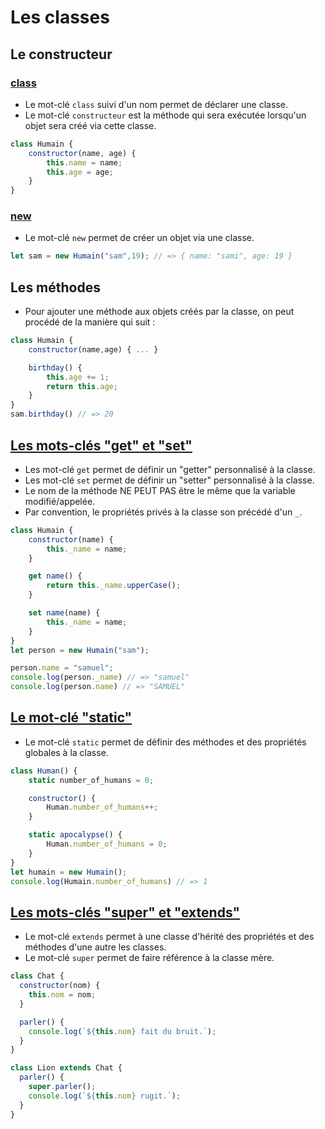 # Les classes

## Le constructeur

### [class](https://developer.mozilla.org/fr/docs/Web/JavaScript/Reference/Classes/constructor)
* Le mot-clé ```class``` suivi d'un nom permet de déclarer une classe.
* Le mot-clé ```constructeur``` est la méthode qui sera exécutée lorsqu'un objet sera créé via cette classe.
```js
class Humain {
    constructor(name, age) {
        this.name = name;
        this.age = age;
    }
}
```

### [new](https://developer.mozilla.org/fr/docs/Web/JavaScript/Reference/Classes)
* Le mot-clé ```new``` permet de créer un objet via une classe.
```js
let sam = new Humain("sam",19); // => { name: "sami", age: 19 }
```

## Les méthodes

* Pour ajouter une méthode aux objets créés par la classe, on peut procédé de la manière qui suit :
```js
class Humain {
    constructor(name,age) { ... }

    birthday() {
        this.age += 1;
        return this.age;
    }
}
sam.birthday() // => 20
```

## [Les mots-clés "get" et "set"](https://www.w3schools.com/js/js_object_accessors.asp)
* Les mot-clé ```get``` permet de définir un "getter" personnalisé à la classe.
* Les mot-clé ```set``` permet de définir un "setter" personnalisé à la classe.
* Le nom de la méthode NE PEUT PAS être le même que la variable modifié/appelée.
* Par convention, le propriétés privés à la classe son précédé d'un ```_```.
```js
class Humain {
    constructor(name) { 
        this._name = name;
    }

    get name() {
        return this._name.upperCase();
    }

    set name(name) {
        this._name = name;
    }
}
let person = new Humain("sam");

person.name = "samuel";
console.log(person._name) // => "samuel"
console.log(person.name) // => "SAMUEL"
```

## [Le mot-clé "static"](https://developer.mozilla.org/fr/docs/Web/JavaScript/Reference/Classes/static)

* Le mot-clé ```static``` permet de définir des méthodes et des propriétés globales à la classe.
```js
class Human() {
    static number_of_humans = 0;

    constructor() {
        Human.number_of_humans++;
    }

    static apocalypse() {
        Human.number_of_humans = 0;
    }
}
let humain = new Humain();
console.log(Humain.number_of_humans) // => 1
```

## [Les mots-clés "super" et "extends"](https://developer.mozilla.org/fr/docs/Web/JavaScript/Reference/Operators/super)

* Le mot-clé ```extends``` permet à une classe d'hérité des propriétés et des méthodes d'une autre les classes.
* Le mot-clé ```super``` permet de faire référence à la classe mère.

```js
class Chat {
  constructor(nom) {
    this.nom = nom;
  }

  parler() {
    console.log(`${this.nom} fait du bruit.`);
  }
}

class Lion extends Chat {
  parler() {
    super.parler();
    console.log(`${this.nom} rugit.`);
  }
}
```